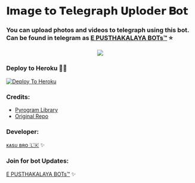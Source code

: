 # 𝐈𝗺𝗮𝗴𝗲 𝘁𝗼 𝐓𝗲𝗹𝗲𝗴𝗿𝗮𝗽𝗵 𝐔𝗽𝗹𝗼𝗱𝗲𝗿 𝐁𝗼𝘁

### You can upload photos and videos to telegraph using this bot. Can be found in telegram as [E PUSTHAKALAYA BOTs™](https://t.me/epusthakalaya_bots) ⭐️

<p align="center">
  <img src="https://telegra.ph/file/bb34e3c14d7605afba8cf.jpg">
</p>

### Deploy to Heroku 🏃‍♂

[![Deploy To Heroku](https://www.herokucdn.com/deploy/button.svg)](https://heroku.com/deploy?template=https://github.com/kasunthamadushanka/IMAGE-TO-TELEGRAPH.git)

### Credits:

- [Pyrogram Library](https://github.com/pyrogram/pyrogram)
- [Original Repo](https://github.com/sadew451/SD-TelegrapBot)


### Developer:

[ᴋᴀsᴜ ʙʀᴏ 🇱🇰](https://t.me/kasu_bro) ✨


### Join for bot Updates:

[E PUSTHAKALAYA BOTs™](https://t.me/epusthakalaya_bots) ✨
